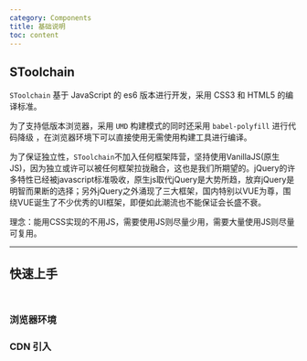 ```yaml
---
category: Components
title: 基础说明
toc: content
---
```


## SToolchain

`SToolchain` 基于 JavaScript 的 es6 版本进行开发，采用 CSS3 和 HTML5 的编译标准。

为了支持低版本浏览器，采用 `UMD` 构建模式的同时还采用 `babel-polyfill` 进行代码降级 ，在浏览器环境下可以直接使用无需使用构建工具进行编译。

为了保证独立性，`SToolchain`不加入任何框架阵营，坚持使用VanillaJS(原生JS)，因为独立或许可以被任何框架拉拢融合，这也是我们所期望的。jQuery的许多特性已经被javascript标准吸收，原生js取代jQuery是大势所趋，放弃jQuery是明智而果断的选择；另外jQuery之外涌现了三大框架，国内特别以VUE为尊，围绕VUE诞生了不少优秀的UI框架，即便如此潮流也不能保证会长盛不衰。

理念：能用CSS实现的不用JS，需要使用JS则尽量少用，需要大量使用JS则尽量可复用。

---

## 快速上手

```js



```
### 浏览器环境

### CDN 引入
